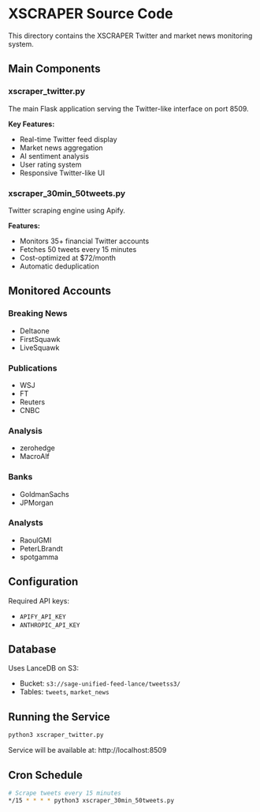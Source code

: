 # XSCRAPER Source Code

This directory contains the XSCRAPER Twitter and market news monitoring system.

## Main Components

### xscraper_twitter.py
The main Flask application serving the Twitter-like interface on port 8509.

**Key Features:**
- Real-time Twitter feed display
- Market news aggregation
- AI sentiment analysis
- User rating system
- Responsive Twitter-like UI

### xscraper_30min_50tweets.py
Twitter scraping engine using Apify.

**Features:**
- Monitors 35+ financial Twitter accounts
- Fetches 50 tweets every 15 minutes
- Cost-optimized at $72/month
- Automatic deduplication

## Monitored Accounts

### Breaking News
- DeItaone
- FirstSquawk
- LiveSquawk

### Publications
- WSJ
- FT
- Reuters
- CNBC

### Analysis
- zerohedge
- MacroAlf

### Banks
- GoldmanSachs
- JPMorgan

### Analysts
- RaoulGMI
- PeterLBrandt
- spotgamma

## Configuration

Required API keys:
- `APIFY_API_KEY`
- `ANTHROPIC_API_KEY`

## Database

Uses LanceDB on S3:
- Bucket: `s3://sage-unified-feed-lance/tweetss3/`
- Tables: `tweets`, `market_news`

## Running the Service

```bash
python3 xscraper_twitter.py
```

Service will be available at: http://localhost:8509

## Cron Schedule

```bash
# Scrape tweets every 15 minutes
*/15 * * * * python3 xscraper_30min_50tweets.py
```

